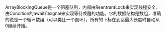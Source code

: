 ArrayBlockingQueue是一个阻塞队列，内部由ReentrantLock来实现线程安全，由Condition的await和signal来实现等待唤醒的功能。它的数据结构是数组，准确的说是一个循环数组（可以类比一个圆环），所有的下标在到达最大长度时自动从0继续开始。